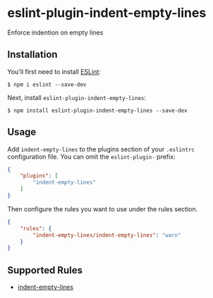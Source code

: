 # eslint-plugin-indent-empty-lines

Enforce indention on empty lines

## Installation

You'll first need to install [ESLint](http://eslint.org):

```
$ npm i eslint --save-dev
```

Next, install `eslint-plugin-indent-empty-lines`:

```
$ npm install eslint-plugin-indent-empty-lines --save-dev
```


## Usage

Add `indent-empty-lines` to the plugins section of your `.eslintrc` configuration file. You can omit the `eslint-plugin-` prefix:

```json
{
    "plugins": [
        "indent-empty-lines"
    ]
}
```


Then configure the rules you want to use under the rules section.

```json
{
    "rules": {
        "indent-empty-lines/indent-empty-lines": "warn"
    }
}
```

## Supported Rules

* [indent-empty-lines](docs/rules/indent-empty-lines.md)
